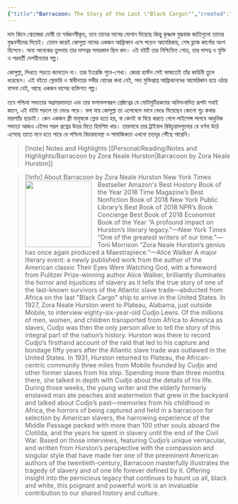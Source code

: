 ```yaml
---
{"title":"Barracoon: The Story of the Last \"Black Cargo\"","created":"2018-05-12T00:00:00+06:00","updated":"2025-05-27T17:48:21+06:00","read_count":"1","authors":["Zora Neale Hurston","Cudjo Lewis"],"isbn10":60921706,"rating":5,"reviewed":true,"log":[{"status":"Read","timestamp":"2019-02-04T00:00:00+06:00"},{"status":"To Read","timestamp":"2018-05-12T00:00:00+06:00"}],"tags":["african","anthropology"],"status":"Read","dg-publish":true,"dg-note-icon":2,"dg-metatags":{"og:image":"https://images-na.ssl-images-amazon.com/images/S/compressed.photo.goodreads.com/books/1524663392i/2590136.jpg"},"cover":"https://images-na.ssl-images-amazon.com/images/S/compressed.photo.goodreads.com/books/1524663392i/2590136.jpg","reading_notes":"[[Personal/Reading/Notes and Highlights/Barracoon by Zora Neale Hurston|Barracoon by Zora Neale Hurston]]","dg-path":"Reading/Books/Read/Barracoon by Zora Neale Hurston.md","permalink":"/reading/books/read/barracoon-by-zora-neale-hurston/","metatags":{"og:image":"https://images-na.ssl-images-amazon.com/images/S/compressed.photo.goodreads.com/books/1524663392i/2590136.jpg"},"dgPassFrontmatter":true,"noteIcon":2}
---
```


দাস কিনে শ্বেতাঙ্গরা দোষী তা সর্বজনস্বীকৃত, তবে তাদের দাসের যোগান দিয়েছে কিন্তু কৃষ্ণাঙ্গ যুদ্ধবাজ জাতিগুলো তাদের যুদ্ধবন্দীদের দিয়েই। তেমন করেই কোসুল্লা নামের একজন আফ্রিকান এসে পড়েন আমেরিকায়, শেষ ব্ল্যাক কার্গোর অংশ হিসেবে। অন্য অনেকের তুলনায় তার দাসত্বর সময়কাল ছিল কম। এই বইটি তার নিশ্চিহ্নিত গোত্র, তার দাসত্ব ও মুক্তি ও পরবর্তী দেশহীনতার গল্প।  
  
কোসুল্লা, লিখতে পড়তে জানতেন না। তার ইংরেজি শুনে-শেখা। জোরা হার্স্টন সেই ভাষাতেই তাঁর কাহিনী তুলে ধরেছেন। এই বইতে স্লেভারি ও স্বাধীনতার গভীর বোধের কথা নেই, সদ্য মুক্তিপ্রাপ্ত আফ্রিকানদের আমেরিকান হয়ে ওঠার বাসনা নেই, আছে একজন দাসের ব্যক্তিগত গল্প।  
  
তবে পশ্চিমা সভ্যতার অগ্রসরমানতা এবং তার ফলাফলস্বরূপ শ্রেষ্ঠত্বের যে মোটামুটিরকমের অবিসংবাদিত রূপটা সবাই জানে, এই বইটা পড়লে তা ভেঙে পড়ে। বলা যায় কোসুল্লা তা এলেবেলে ভাবে ভেঙে দিয়েছেন কোনো গূঢ় কথার মারপ্যাঁচ ছাড়াই। কেন একজন ফ্রী মানুষকে স্লেভ হতে হয়, বা কেনই বা বিয়ে করতে গেলে লাইসেন্স লাগবে আধুনিক সভ্যতা আজও এইসব সরল প্রশ্নের উত্তর দিতে হিমশিম খায়। তারসাথে তার ট্রাইবাল রিউচুয়ালগুলোর যে বর্ণনা উঠে এসেছে তাতে মনে হতে পারে যে পশ্চিমা বিচারব্যবস্থা ও সামাজিকতা এখনো ততদূর পৌঁছে পারেনি।

> [!note] Notes and Highlights
> [[Personal/Reading/Notes and Highlights/Barracoon by Zora Neale Hurston\|Barracoon by Zora Neale Hurston]]

> [!info] About Barracoon by Zora Neale Hurston
> <img src="https://images-na.ssl-images-amazon.com/images/S/compressed.photo.goodreads.com/books/1524663392i/2590136.jpg" style="float: left; width: 150px; height: auto; margin-right: 1em;" /> New York Times Bestseller Amazon's Best Hostory Book of the Year 2018 Time Magazine’s Best Nonfiction Book of 2018 New York Public Library’s Best Book of 2018 NPR’s Book Concierge Best Book of 2018 Economist Book of the Year “A profound impact on Hurston’s literary legacy.”—New York Times “One of the greatest writers of our time.”—Toni Morrison “Zora Neale Hurston’s genius has once again produced a Maestrapiece.”—Alice Walker A major literary event: a newly published work from the author of the American classic Their Eyes Were Watching God, with a foreword from Pulitzer Prize-winning author Alice Walker, brilliantly illuminates the horror and injustices of slavery as it tells the true story of one of the last-known survivors of the Atlantic slave trade—abducted from Africa on the last "Black Cargo" ship to arrive in the United States. In 1927, Zora Neale Hurston went to Plateau, Alabama, just outside Mobile, to interview eighty-six-year-old Cudjo Lewis. Of the millions of men, women, and children transported from Africa to America as slaves, Cudjo was then the only person alive to tell the story of this integral part of the nation’s history. Hurston was there to record Cudjo’s firsthand account of the raid that led to his capture and bondage fifty years after the Atlantic slave trade was outlawed in the United States. In 1931, Hurston returned to Plateau, the African-centric community three miles from Mobile founded by Cudjo and other former slaves from his ship. Spending more than three months there, she talked in depth with Cudjo about the details of his life. During those weeks, the young writer and the elderly formerly enslaved man ate peaches and watermelon that grew in the backyard and talked about Cudjo’s past—memories from his childhood in Africa, the horrors of being captured and held in a barracoon for selection by American slavers, the harrowing experience of the Middle Passage packed with more than 100 other souls aboard the Clotilda, and the years he spent in slavery until the end of the Civil War. Based on those interviews, featuring Cudjo’s unique vernacular, and written from Hurston’s perspective with the compassion and singular style that have made her one of the preeminent American authors of the twentieth-century, Barracoon masterfully illustrates the tragedy of slavery and of one life forever defined by it. Offering insight into the pernicious legacy that continues to haunt us all, black and white, this poignant and powerful work is an invaluable contribution to our shared history and culture.